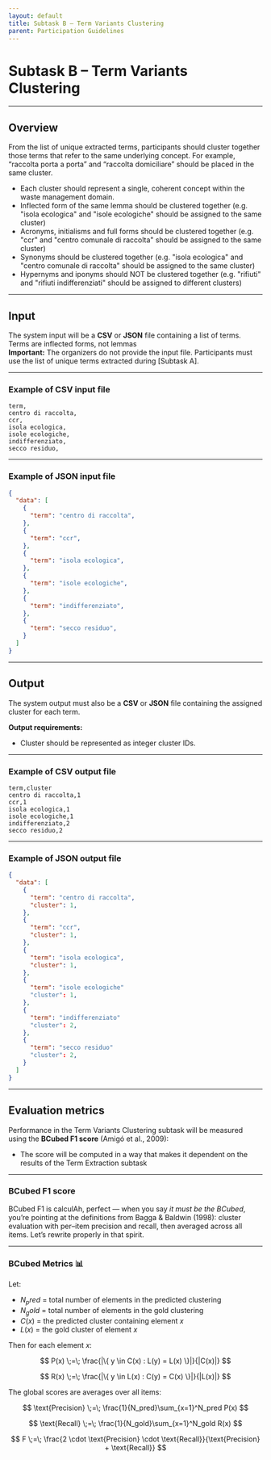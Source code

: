 ```yaml
---
layout: default
title: Subtask B – Term Variants Clustering
parent: Participation Guidelines
---
```


# Subtask B – Term Variants Clustering

---
## Overview

From the list of unique extracted terms, participants should cluster together those terms that refer to the same underlying concept.
For example, “raccolta porta a porta” and “raccolta domiciliare” should be placed in the same cluster.

- Each cluster should represent a single, coherent concept within the waste management domain.
- Inflected form of the same lemma should be clustered together (e.g. "isola ecologica" and "isole ecologiche" should be assigned to the same cluster)
- Acronyms, initialisms and full forms should be clustered together (e.g. "ccr" and "centro comunale di raccolta" should be assigned to the same cluster)
- Synonyms should be clustered together (e.g. "isola ecologica" and "centro comunale di raccolta" should be assigned to the same cluster)
- Hypernyms and iponyms should NOT be clustered together (e.g. "rifiuti" and "rifiuti indifferenziati" should be assigned to different clusters)

---
## Input

The system input will be a **CSV** or **JSON** file containing a list of terms.
Terms are inflected forms, not lemmas<br>
**Important:** The organizers do not provide the input file. Participants must use the list of unique terms extracted during [Subtask A].

---
### Example of CSV input file

```
term,
centro di raccolta,
ccr,
isola ecologica,
isole ecologiche,
indifferenziato,
secco residuo,

```

---
### Example of JSON input file

```json
{
  "data": [
    {
      "term": "centro di raccolta",
    },
    {
      "term": "ccr",
    },
    {
      "term": "isola ecologica",
    },
    {
      "term": "isole ecologiche",
    },
    {
      "term": "indifferenziato",
    },
    {
      "term": "secco residuo",
    }
  ]
}
```

---
## Output

The system output must also be a **CSV** or **JSON** file containing the assigned cluster for each term.


**Output requirements:**  
- Cluster should be represented as integer cluster IDs.

---
### Example of CSV output file

```
term,cluster
centro di raccolta,1
ccr,1
isola ecologica,1
isole ecologiche,1
indifferenziato,2
secco residuo,2
```

---
### Example of JSON output file


```json
{
  "data": [
    {
      "term": "centro di raccolta",
      "cluster": 1,
    },
    {
      "term": "ccr",
      "cluster": 1,
    },
    {
      "term": "isola ecologica",
      "cluster": 1,
    },
    {
      "term": "isole ecologiche"
      "cluster": 1,
    },
    {
      "term": "indifferenziato"
      "cluster": 2,
    },
    {
      "term": "secco residuo"
      "cluster": 2,
    }
  ]
}
```

---
## Evaluation metrics

Performance in the Term Variants Clustering subtask will be measured using the **BCubed F1 score** (Amigó et al., 2009):

- The score will be computed in a way that makes it dependent on the results of the Term Extraction subtask 

---
### BCubed F1 score

BCubed F1 is calculAh, perfect — when you say *it must be the BCubed*, you’re pointing at the definitions from Bagga & Baldwin (1998): cluster evaluation with per–item precision and recall, then averaged across all items. Let’s rewrite properly in that spirit.

---

### BCubed Metrics 📊

Let:

* $N_pred$ = total number of elements in the predicted clustering
* $N_gold$ = total number of elements in the gold clustering
* $C(x)$ = the predicted cluster containing element $x$
* $L(x)$ = the gold cluster of element $x$

Then for each element $x$:

$$
P(x) \;=\; \frac{|\{ y \in C(x) : L(y) = L(x) \}|}{|C(x)|}
$$

$$
R(x) \;=\; \frac{|\{ y \in L(x) : C(y) = C(x) \}|}{|L(x)|}
$$

The global scores are averages over all items:

$$
\text{Precision} \;=\; \frac{1}{N_pred}\sum_{x=1}^N_pred P(x)
$$

$$
\text{Recall} \;=\; \frac{1}{N_gold}\sum_{x=1}^N_gold R(x)
$$

$$
F \;=\; \frac{2 \cdot \text{Precision} \cdot \text{Recall}}{\text{Precision} + \text{Recall}}
$$

